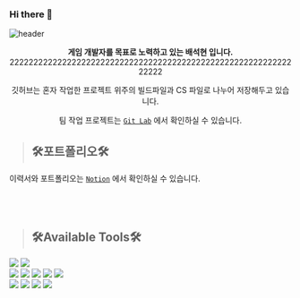 ### Hi there 👋
![header](https://capsule-render.vercel.app/api?type=Waving&color=gradient&height=200&section=header&text=Hyeon's%20Github&fontColor=FFFFFF&fontSize=50)

<div align="center">  
     
**게임 개발자를 목표로 노력하고 있는 배석현 입니다.**     2222222222222222222222222222222222222222222222222222222222222222
     
깃허브는 혼자 작업한 프로젝트 위주의 빌드파일과 CS 파일로 나누어 저장해두고 있습니다.

팀 작업 프로젝트는 [`Git Lab`](https://gitlab.com/users/bshpublic062/groups) 에서 확인하실 수 있습니다.   

</div>  
  
  
>## 🛠️포트폴리오🛠️
이력서와 포트폴리오는 [`Notion`](https://gaudy-brand-46a.notion.site/Unity3D-6ad9316376cd415e82370982cf780f8a) 에서 확인하실 수 있습니다.  
</br>
</br>
</br>


>## 🛠️Available Tools🛠️
<img src="https://img.shields.io/badge/Unity-25A162?style=flat&logo=Unity&logoColor=white"/> <img src="https://img.shields.io/badge/C Sharp-239120?style=flat&logo=C Sharp&logoColor=white"/>  
<img src="https://img.shields.io/badge/Visual Studio-5C2D91?style=flat&logo=Visual Studio&logoColor=white"/> <img src="https://img.shields.io/badge/GitHub-181717?style=flat&logo=GitHub&logoColor=white"/> <img src="https://img.shields.io/badge/GitLab-FC6D26?style=flat&logo=GitLab&logoColor=white"/>  <img src="https://img.shields.io/badge/MySQL-4479A1?style=flat&logo=MySQL&logoColor=white"/> <img src="https://img.shields.io/badge/Sourcetree-0052CC?style=flat&logo=Sourcetree&logoColor=white"/>  
<img src="https://img.shields.io/badge/PowerPoint-B7472A?style=flat&logo=Microsoft PowerPoint&logoColor=white"/> <img src="https://img.shields.io/badge/Word-2B579A?style=flat&logo=Microsoft Word&logoColor=white"/> <img src="https://img.shields.io/badge/Excel-217346?style=flat&logo=Microsoft Excel&logoColor=white"/> <img src="https://img.shields.io/badge/Visio-3955A3?style=flat&logo=Microsoft Visio&logoColor=white"/>





<div align="center">

</div>
